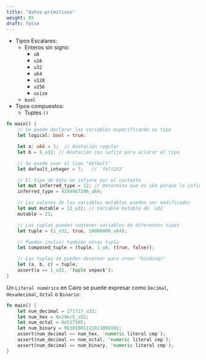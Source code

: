 ```yaml
---
title: "datos-primitivos"
weight: 85
draft: false
---
```


* Tipos Escalares:
  * Enteros sin signo:
    * `u8`
    * `u16`
    * `u32`
    * `u64`
    * `u128`
    * `u256`
    * `usize`
  * `bool`
* Tipos compuestos:
  * Tuples `()`

```rust
fn main() {
    // Se puede declarar las variables especificando su tipo
    let logical: bool = true;

    let a: u64 = 1;  // Anotación regular
    let b = 5_u32; // Anotación con sufijo para aclarar el tipo

    // Se puede usar el tipo "default"
    let default_integer = 7;   // `felt252`

    // El tipo de dato se infiere por el contexto
    let mut inferred_type = 12; // Determina que es u64 porque lo infiere de la próxima línea
    inferred_type = 4294967296_u64;

    // Los valores de las variables mutables pueden ser modificados
    let mut mutable = 12_u32; // Variable mutable de `u32`
    mutable = 21;

    // Las tuplas pueden contener variables de diferentes tipos
    let tuple = (1_u32, true, 10000000_u64);

    // Pueden incluir también otras tupla
    let composed_tuple = (tuple, 1_u8, (true, false));

    // Las tuplas se pueden desarmar para crear "bindings"
    let (a, b, c) = tuple;
    assert(a == 1_u32, 'tuple unpack');
}
```
Un `Literal numérico` en Cairo se puede expresar como `Decimal`, `Hexadecimal`, `Octal` o `Binario`:
```rust
fn main() {
    let num_decimal = 171717_u32;
    let num_hex = 0x29ec5_u32;
    let num_octal = 0o517305;
    let num_binary = 0b101001111011000101;
    assert(num_decimal == num_hex, 'numeric literal cmp');
    assert(num_decimal == num_octal, 'numeric literal cmp');
    assert(num_decimal == num_binary, 'numeric literal cmp');
}
```